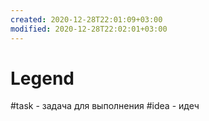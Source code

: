 ```yaml
---
created: 2020-12-28T22:01:09+03:00
modified: 2020-12-28T22:02:01+03:00
---
```


# Legend

#task - задача для выполнения
#idea - идеч